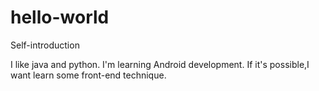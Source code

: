 # hello-world

Self-introduction

I like java and python.
I'm learning Android development.
If it's possible,I want learn some front-end technique.

